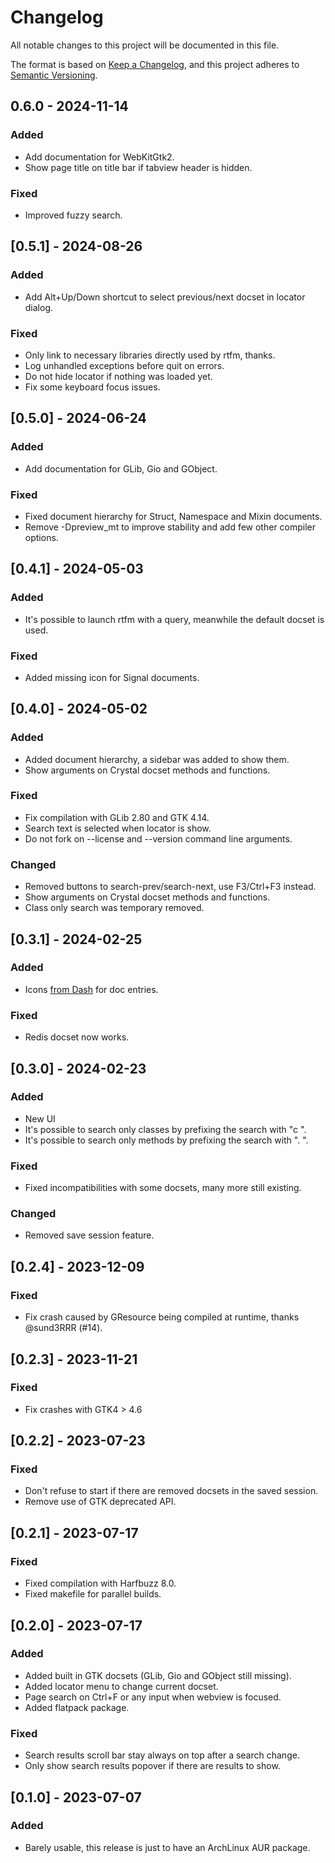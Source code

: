 # Changelog
All notable changes to this project will be documented in this file.

The format is based on [Keep a Changelog](https://keepachangelog.com/en/1.0.0/),
and this project adheres to [Semantic Versioning](https://semver.org/spec/v2.0.0.html).

## 0.6.0 - 2024-11-14
### Added
- Add documentation for WebKitGtk2.
- Show page title on title bar if tabview header is hidden.

### Fixed
- Improved fuzzy search.

## [0.5.1] - 2024-08-26
### Added
- Add Alt+Up/Down shortcut to select previous/next docset in locator dialog.

### Fixed
- Only link to necessary libraries directly used by rtfm, thanks.
- Log unhandled exceptions before quit on errors.
- Do not hide locator if nothing was loaded yet.
- Fix some keyboard focus issues.

## [0.5.0] - 2024-06-24
### Added
- Add documentation for GLib, Gio and GObject.

### Fixed
- Fixed document hierarchy for Struct, Namespace and Mixin documents.
- Remove -Dpreview_mt to improve stability and add few other compiler options.

## [0.4.1] - 2024-05-03
### Added
- It's possible to launch rtfm with a query, meanwhile the default docset is used.

### Fixed
- Added missing icon for Signal documents.

## [0.4.0] - 2024-05-02
### Added
- Added document hierarchy, a sidebar was added to show them.
- Show arguments on Crystal docset methods and functions.

### Fixed
- Fix compilation with GLib 2.80 and GTK 4.14.
- Search text is selected when locator is show.
- Do not fork on --license and --version command line arguments.

### Changed
- Removed buttons to search-prev/search-next, use F3/Ctrl+F3 instead.
- Show arguments on Crystal docset methods and functions.
- Class only search was temporary removed.

## [0.3.1] - 2024-02-25
### Added
- Icons [from Dash](https://github.com/Kapeli/Dash-X-Platform-Resources) for doc entries.
### Fixed
- Redis docset now works.

## [0.3.0] - 2024-02-23
### Added
- New UI
- It's possible to search only classes by prefixing the search with "c ".
- It's possible to search only methods by prefixing the search with ". ".

### Fixed
- Fixed incompatibilities with some docsets, many more still existing.

### Changed
- Removed save session feature.

## [0.2.4] - 2023-12-09
### Fixed
- Fix crash caused by GResource being compiled at runtime, thanks @sund3RRR (#14).

## [0.2.3] - 2023-11-21
### Fixed
- Fix crashes with GTK4 > 4.6

## [0.2.2] - 2023-07-23
### Fixed
- Don't refuse to start if there are removed docsets in the saved session.
- Remove use of GTK deprecated API.

## [0.2.1] - 2023-07-17
### Fixed
- Fixed compilation with Harfbuzz 8.0.
- Fixed makefile for parallel builds.

## [0.2.0] - 2023-07-17
### Added
- Added built in GTK docsets (GLib, Gio and GObject still missing).
- Added locator menu to change current docset.
- Page search on Ctrl+F or any input when webview is focused.
- Added flatpack package.

### Fixed
- Search results scroll bar stay always on top after a search change.
- Only show search results popover if there are results to show.

## [0.1.0] - 2023-07-07
### Added
- Barely usable, this release is just to have an ArchLinux AUR package.

